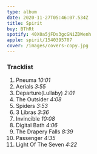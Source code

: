 ```yaml
---
type: album
date: 2020-11-27T05:46:07.534Z
title: Spirit
buy: BThRt
spotify: 40X0a5jFDs3gcGNiZDWenh
apple: spirit/1540395707
cover: /images/covers-copy.jpg
---
```


### Tracklist

1. Pneuma _10:01_
2. Aerials _3:55_
3. Departure(Lullaby) _2:01_
4. The Outsider _4:08_
5. Spiders _3:53_
6. 3 Libras _3:36_
7. Invincible _10:08_
8. Digital Bath _4:06_
9. The Drapery Falls _8:39_
10. Passenger _4:35_
11. Light Of The Seven _4:22_
